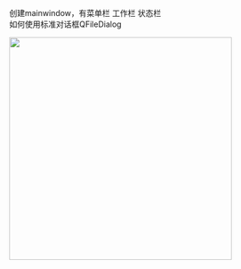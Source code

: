 ﻿创建mainwindow，有菜单栏 工作栏 状态栏   
如何使用标准对话框QFileDialog

<img heigh="300" width="400" src="http://ww1.sinaimg.cn/mw690/6c9594a0jw1egnaio56lrj20u40d8gmv.jpg">

